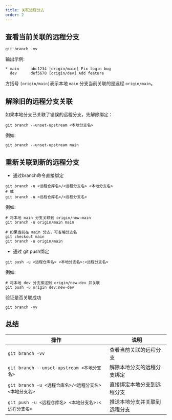 ```yaml
---
title: 关联远程分支
order: 2
---
```


## 查看当前关联的远程分支

```shell
git branch -vv
```

输出示例:

```shell
* main     abc1234 [origin/main] Fix login bug
  dev      def5678 [origin/dev] Add feature
```

方括号 `[origin/main]`表示本地 `main` 分支当前关联的是远程 `origin/main`。

## 解除旧的远程分支关联

如果本地分支已关联了错误的远程分支，先解除绑定：

```shell
git branch --unset-upstream <本地分支名>
```

例如:

```shell
git branch --unset-upstream main
```

## 重新关联到新的远程分支

- 通过branch命令直接绑定

```shell
git branch -u <远程仓库名>/<远程分支名> <本地分支名>
# 或
git branch -u <远程仓库名>/<远程分支名>
```

例如:

```shell
# 将本地 main 分支关联到 origin/new-main
git branch -u origin/main main

# 如果当前在 main 分支，可省略分支名
git checkout main
git branch -u origin/main
```

- 通过 git push绑定

```shell
git push -u <远程仓库名> <本地分支名>:<远程分支名>
```

例如:

```shell
# 将本地 dev 分支推送到 origin/new-dev 并关联
git push -u origin dev:new-dev
```


验证是否关联成功

```shell
git branch -vv
```

## 总结

| 操作                                      | 说明 |
|-----------------------------------------| --- |
| `git branch -vv`                        | 查看当前关联的远程分支 |
| `git branch --unset-upstream <本地分支名>`   | 解除本地分支的远程分支绑定 |
| `git branch -u <远程仓库名>/<远程分支名> <本地分支名>` | 直接绑定本地分支到远程分支 |
| `git push -u <远程仓库名> <本地分支名>:<远程分支名>`   | 推送本地分支并关联到远程分支 |
